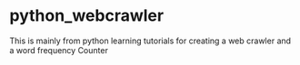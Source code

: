 # python_webcrawler
This is mainly from python learning tutorials for creating a web crawler and a word frequency Counter
